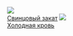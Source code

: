 ![](/books/sf_action/Роман%20Глушков/Свинцовый%20закат.jpg)  
[Свинцовый закат](/books/sf_action/Роман%20Глушков/Свинцовый%20закат)
![](/books/sf_action/Роман%20Глушков/Холодная%20кровь.jpg)  
[Холодная кровь](/books/sf_action/Роман%20Глушков/Холодная%20кровь)